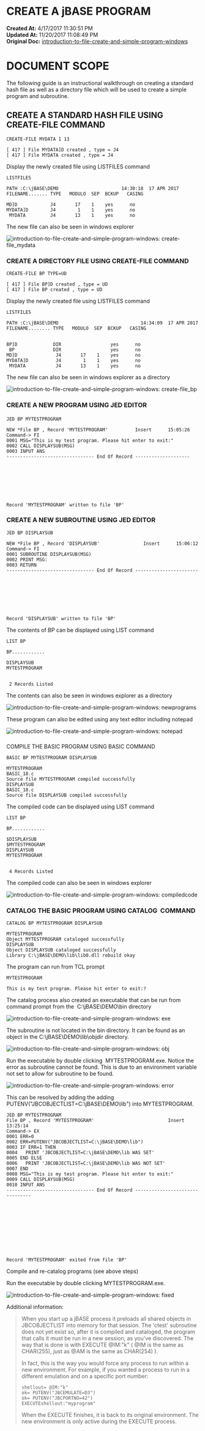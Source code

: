 # CREATE A jBASE PROGRAM

**Created At:** 4/17/2017 11:30:51 PM  
**Updated At:** 11/20/2017 11:08:49 PM  
**Original Doc:** [introduction-to-file-create-and-simple-program-windows](https://docs.jbase.com/36690-installation-guides/introduction-to-file-create-and-simple-program-windows)  


# DOCUMENT SCOPE

The following guide is an instructional walkthrough on creating a standard hash file as well as a directory file which will be used to create a simple program and subroutine.

## CREATE A STANDARD HASH FILE USING CREATE-FILE COMMAND



```
CREATE-FILE MYDATA 1 13

[ 417 ] File MYDATA]D created , type = J4
[ 417 ] File MYDATA created , type = J4
```

Display the newly created file using LISTFILES command

```
LISTFILES

PATH :C:\jBASE\DEMO                       14:30:18  17 APR 2017
FILENAME....... TYPE   MODULO  SEP  BCKUP   CASING

MD]D            J4       17    1    yes      no
MYDATA]D        J4        1    1    yes      no
 MYDATA         J4       13    1    yes      no
```

The new file can also be seen in windows explorer

![introduction-to-file-create-and-simple-program-windows: create-file_mydata](./create-file_mydata.png)



### CREATE A DIRECTORY FILE USING CREATE-FILE COMMAND



```
CREATE-FILE BP TYPE=UD

[ 417 ] File BP]D created , type = UD
[ 417 ] File BP created , type = UD
```

Display the newly created file using LISTFILES command

```
LISTFILES

PATH :C:\jBASE\DEMO                              14:34:09  17 APR 2017
FILENAME........ TYPE   MODULO  SEP  BCKUP   CASING


BP]D             DIR                  yes      no
 BP              DIR                  yes      no
MD]D              J4       17    1    yes      no
MYDATA]D          J4        1    1    yes      no
 MYDATA           J4       13    1    yes      no
```

The new file can also be seen in windows explorer as a directory

![introduction-to-file-create-and-simple-program-windows: create-file_bp](./create-file_bp.png)

### CREATE A NEW PROGRAM USING JED EDITOR

#### 
```
JED BP MYTESTPROGRAM

NEW *File BP , Record 'MYTESTPROGRAM'          Insert      15:05:26
Command-> FI
0001 MSG="This is my test program. Please hit enter to exit:"
0002 CALL DISPLAYSUB(MSG)
0003 INPUT ANS
-------------------------------- End Of Record --------------------








Record 'MYTESTPROGRAM' written to file 'BP'
```


### CREATE A NEW SUBROUTINE USING JED EDITOR

```
JED BP DISPLAYSUB

NEW *File BP , Record 'DISPLAYSUB'                Insert      15:06:12
Command-> FI
0001 SUBROUTINE DISPLAYSUB(MSG)
0002 PRINT MSG:
0003 RETURN
-------------------------------- End Of Record -----------------------








Record 'DISPLAYSUB' written to file 'BP'
```

The contents of BP can be displayed using LIST command

```
LIST BP

BP............

DISPLAYSUB
MYTESTPROGRAM


 2 Records Listed
```

The contents can also be seen in windows explorer as a directory

![introduction-to-file-create-and-simple-program-windows: newprograms](./newprograms.png)

These program can also be edited using any text editor including notepad

![introduction-to-file-create-and-simple-program-windows: notepad](./notepad.png)

### 
COMPILE THE BASIC PROGRAM USING BASIC COMMAND

```
BASIC BP MYTESTPROGRAM DISPLAYSUB

MYTESTPROGRAM
BASIC_18.c
Source file MYTESTPROGRAM compiled successfully
DISPLAYSUB
BASIC_18.c
Source file DISPLAYSUB compiled successfully
```

The compiled code can be displayed using LIST command

```
LIST BP
```

```
BP............

$DISPLAYSUB
$MYTESTPROGRAM
DISPLAYSUB
MYTESTPROGRAM


 4 Records Listed
```

The compiled code can also be seen in windows explorer

![introduction-to-file-create-and-simple-program-windows: compiledcode](./compiledcode.png)

### 


### CATALOG THE BASIC PROGRAM USING CATALOG  COMMAND

```
CATALOG BP MYTESTPROGRAM DISPLAYSUB

MYTESTPROGRAM
Object MYTESTPROGRAM cataloged successfully
DISPLAYSUB
Object DISPLAYSUB cataloged successfully
Library C:\jBASE\DEMO\lib\lib0.dll rebuild okay
```

The program can run from TCL prompt

```
MYTESTPROGRAM

This is my test program. Please hit enter to exit:?
```

The catalog process also created an executable that can be run from command prompt from the  C:\jBASE\DEMO\bin directory

![introduction-to-file-create-and-simple-program-windows: exe](./exe.png)



The subroutine is not located in the bin directory. It can be found as an object in the C:\jBASE\DEMO\lib\objdir directory.

![introduction-to-file-create-and-simple-program-windows: obj](./obj.png)





Run the executable by double clicking  MYTESTPROGRAM.exe. Notice the error as subroutine cannot be found. This is due to an environment variable not set to allow for subroutine to be found.

![introduction-to-file-create-and-simple-program-windows: error](./error.png)



This can be resolved by adding the adding PUTENV("JBCOBJECTLIST=C:\jBASE\DEMO\lib") into MYTESTPROGRAM.

```
JED BP MYTESTPROGRAM
File BP , Record 'MYTESTPROGRAM'                           Insert      13:25:14
Command-> EX
0001 ERR=0
0002 ERR=PUTENV("JBCOBJECTLIST=C:\jBASE\DEMO\lib")
0003 IF ERR=1 THEN
0004   PRINT 'JBCOBJECTLIST=C:\jBASE\DEMO\lib WAS SET'
0005 END ELSE
0006   PRINT 'JBCOBJECTLIST=C:\jBASE\DEMO\lib WAS NOT SET'
0007 END
0008 MSG="This is my test program. Please hit enter to exit:"
0009 CALL DISPLAYSUB(MSG)
0010 INPUT ANS
-------------------------------- End Of Record --------------------------------











Record 'MYTESTPROGRAM' exited from file 'BP'
```



Compile and re-catalog programs (see above steps)

Run the executable by double clicking MYTESTPROGRAM.exe.

![introduction-to-file-create-and-simple-program-windows: fixed](./fixed.png)

Additional information:


> When you start up a jBASE process it preloads all shared objects in JBCOBJECTLIST into memory for that session. The 'ctest' subroutine does not yet exist so, after it is compiled and cataloged, the program that calls it must be run in a new session, as you've discovered. The way that is done is with EXECUTE @IM:"k" ( @IM is the same as CHAR(255), just as @AM is the same as CHAR(254) ).
> 
> In fact, this is the way you would force any process to run within a new environment. For example, if you wanted a process to run in a different emulation and on a specific port number:
> 
> ```
> shellout= @IM:"k"
> ok= PUTENV("JBCEMULATE=D3")
> ok= PUTENV("JBCPORTNO=42")
> EXECUTEshellout:"myprogram"
> ```
> 
> When the EXECUTE finishes, it is back to its original environment. The new environment is only active during the EXECUTE process.



